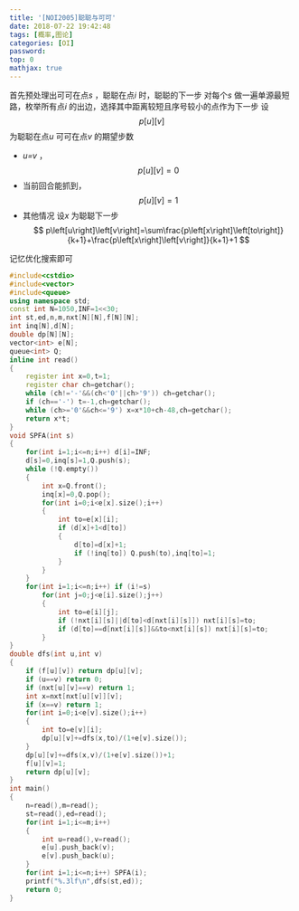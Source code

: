 ```yaml
---
title: '[NOI2005]聪聪与可可'
date: 2018-07-22 19:42:48
tags: [概率,图论]
categories: [OI]
password:
top: 0
mathjax: true
---
```

首先预处理出可可在点*s* ，聪聪在点*i* 时，聪聪的下一步
对每个*s* 做一遍单源最短路，枚举所有点*i* 的出边，选择其中距离较短且序号较小的点作为下一步
设$$p\left[u\right]\left[v\right]$$为聪聪在点*u* 可可在点*v* 的期望步数
- *u=v* ，$$p\left[u\right]\left[v\right]=0$$
- 当前回合能抓到，$$p\left[u\right]\left[v\right]=1$$
- 其他情况
  设*x* 为聪聪下一步
  $$
  p\left[u\right]\left[v\right]=\sum\frac{p\left[x\right]\left[to\right]}{k+1}+\frac{p\left[x\right]\left[v\right]}{k+1}+1
  $$

记忆优化搜索即可
<!--more-->
```c++
#include<cstdio>
#include<vector>
#include<queue>
using namespace std;
const int N=1050,INF=1<<30;
int st,ed,n,m,nxt[N][N],f[N][N];
int inq[N],d[N];
double dp[N][N];
vector<int> e[N];
queue<int> Q;
inline int read()
{
    register int x=0,t=1;
    register char ch=getchar();
    while (ch!='-'&&(ch<'0'||ch>'9')) ch=getchar();
    if (ch=='-') t=-1,ch=getchar();
    while (ch>='0'&&ch<='9') x=x*10+ch-48,ch=getchar();
    return x*t;
}
void SPFA(int s)
{
    for(int i=1;i<=n;i++) d[i]=INF;
    d[s]=0,inq[s]=1,Q.push(s);
    while (!Q.empty())
    {
        int x=Q.front();
        inq[x]=0,Q.pop();
        for(int i=0;i<e[x].size();i++)
        {
            int to=e[x][i];
            if (d[x]+1<d[to])
            {
                d[to]=d[x]+1;
                if (!inq[to]) Q.push(to),inq[to]=1;
            }
        }
    }
    for(int i=1;i<=n;i++) if (i!=s)
        for(int j=0;j<e[i].size();j++)
        {
            int to=e[i][j];
            if (!nxt[i][s]||d[to]<d[nxt[i][s]]) nxt[i][s]=to;
            if (d[to]==d[nxt[i][s]]&&to<nxt[i][s]) nxt[i][s]=to;
        }
}
double dfs(int u,int v)
{
    if (f[u][v]) return dp[u][v];
    if (u==v) return 0;
    if (nxt[u][v]==v) return 1;
    int x=nxt[nxt[u][v]][v];
    if (x==v) return 1;
    for(int i=0;i<e[v].size();i++)
    {
        int to=e[v][i];
        dp[u][v]+=dfs(x,to)/(1+e[v].size());
    }
    dp[u][v]+=dfs(x,v)/(1+e[v].size())+1;
    f[u][v]=1;
    return dp[u][v];
}
int main()
{
    n=read(),m=read();
    st=read(),ed=read();
    for(int i=1;i<=m;i++)
    {
        int u=read(),v=read();
        e[u].push_back(v);
        e[v].push_back(u);
    }
    for(int i=1;i<=n;i++) SPFA(i);
    printf("%.3lf\n",dfs(st,ed));
    return 0;
}
```

